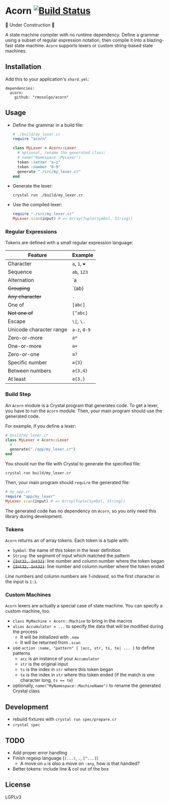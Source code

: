 # Acorn [![Build Status](https://travis-ci.org/rmosolgo/acorn.svg?branch=master)](https://travis-ci.org/rmosolgo/acorn)

🚧 Under Construction 👷

A state machine compiler with no runtime dependency. Define a grammar using a subset of regular expression notation, then compile it into a blazing-fast state machine. `Acorn` supports lexers or custom string-based state machines.

## Installation

Add this to your application's `shard.yml`:

```
dependencies:
  acorn:
    github: "rmosolgo/acorn"
```

## Usage

- Define the grammar in a build file:

  ```ruby
  # ./build/my_lexer.cr
  require "acorn"

  class MyLexer < Acorn::Lexer
    # optional, rename the generated class:
    # name("Namespace::MyLexer")
    token :letter "a-z"
    token :number "0-9"
    generate "./src/my_lexer.cr"
  end
  ```

- Generate the lexer:

  ```
  crystal run ./build/my_lexer.cr
  ```

- Use the compiled lexer:   

  ```ruby
  require "./src/my_lexer.cr"
  MyLexer.scan(input) # => Array(Tuple(Symbol, String))
  ```

### Regular Expressions

Tokens are defined with a small regular expression language:

Feature | Example
---|---
Character| `a`, `1`, `❤️`
Sequence |`ab`, `123`
Alternation | `a|b`
~~Grouping~~ | `(ab)|c`
~~Any character~~ | `.`
One of | `[abc]`
~~Not one of~~ | `[^abc]`
Escape | `\[`, `\.`
Unicode character range | `a-z`, `0-9`
Zero-or-more | `a*`  
One-or-more | `a+`
Zero-or-one | `a?`
Specific number | `a{3}`
Between numbers | `a{3,4}`
At least | `a{3,}`

### Build Step

An `Acorn` module is a Crystal program that generates code. To get a lexer, you have to run the `Acorn` module. Then, your main program should use the generated code.

For example, if you define a lexer:

```ruby
# build/my_lexer.cr
class MyLexer < Acorn::Lexer
  # ...
  generate("./app/my_lexer.cr")
end
```

You should _run_ the file with Crystal to generate the specified file:

```
crystal run build/my_lexer.cr
```

Then, your main program should `require` the generated file:

```ruby
# my_app.cr
require "app/my_lexer"
MyLexer.scan(input) # => Array(Tuple(Symbol, String))
```

The generated code has no dependency on `Acorn`, so you only need this library during development.

### Tokens

`Acorn` returns an of array tokens. Each token is a tuple with:

- `Symbol`: the name of this token in the lexer definition
- `String`: the segment of input which matched the pattern
- ~~`{Int32, Int32}`~~: line number and column number where the token began
- ~~`{Int32, Int32}`~~: line number and column number where the token ended

Line numbers and column numbers are _1-indexed_, so the first character in the input is `1:1`.

### Custom Machines

`Acorn` lexers are actually a special case of state machine. You can specify a custom machine, too.

- `class MyMachine < Acorn::Machine` to bring in the macros
- `alias Accumulator = ...` to specify the data that will be modified during the process
  - It will be initialized with `.new`
  - It will be returned from `.scan`
- use `action :name, "pattern" { |acc, str, ts, te| ... }` to define patterns
  - `acc` is an instance of your `Accumulator`
  - `str` is the original input
  - `ts` is the index in `str` where this token began
  - `te` is the index in `str` where this token ended (if the match is one character long, `ts == te`)
- optionally, `name("MyNamespace::MachineName")` to rename the generated Crystal class

## Development

- rebuild fixtures with `crystal run spec/prepare.cr`
- `crystal spec`

## TODO

- Add proper error handling
- Finish regexp language (`(...)`, `.`, `[^...]`)
  - A move on `a` is _also_ a move on `:any`, how is that handled?
- Better tokens: include line & col out of the box

## License

LGPLv3

